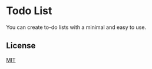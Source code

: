 # Todo List

You can create to-do lists with a minimal and easy to use.


## License

[MIT](https://choosealicense.com/licenses/mit/)
